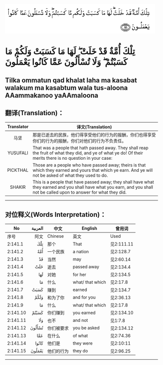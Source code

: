![002:141](images/002_141.gif)

#   تِلْكَ أُمَّةٌ قَدْ خَلَتْ ۖ لَهَا مَا كَسَبَتْ وَلَكُمْ مَا كَسَبْتُمْ ۖ وَلَا تُسْأَلُونَ عَمَّا كَانُوا يَعْمَلُونَ 

## Tilka ommatun qad khalat laha ma kasabat walakum ma kasabtum wala tus-aloona AAammakanoo yaAAmaloona

## 翻译(Translation)：

| Translator | 译文(Translation)                                            |
|:----------:| ------------------------------------------------------------ |
| 马坚       | 那是已逝去的民族，他们得享受他们的行为的报酬，你们也得享受你们的行为的报酬，你们对他们的行为不负责任。 |
| YUSUFALI   | That was a people that hath passed away. They shall reap the fruit of what they did, and ye of what ye do! Of their merits there is no question in your case: |
| PICKTHAL   | Those are a people who have passed away; theirs is that which they earned and yours that which ye earn. And ye will not be asked of what they used to do. |
| SHAKIR     | This is a people that have passed away; they shall have what they earned and you shall have what you earn, and you shall not be called upon to answer for what they did. |

---

## 对位释义(Words Interpretation)：

| No       | العربية | 中文       | English          | 曾用词     |
| -------- | ------: | ---------- | ---------------- | ---------- |
| 序号     |    阿文 | Chinese    | 英文             | Used       |
| 2:141.1  |     تِلْكَ | 那个       | That             | 见2:111.11 |
| 2:141.2  |     أُمَّةٌ | 一个民族   | a nation         | 见2:128.7  |
| 2:141.3  |      قَدْ | 当然       | may              | 见2:60.14  |
| 2:141.4  |     خَلَتْ | 逝去       | passed away      | 见2:134.4  |
| 2:141.5  |     لَهَا | 对她       | for her          | 见2:134.5  |
| 2:141.6  |      مَا | 什么       | what/ that which | 见2:17.8   |
| 2:141.7  |    كَسَبَتْ | 赚到       | earned           | 见2:134.7  |
| 2:141.8  |    وَلَكُمْ | 和为了你   | and for you      | 见2:36.13  |
| 2:141.9  |      مَا | 什么       | what/ that which | 见2:17.8   |
| 2:141.10 |   كَسَبْتُمْ | 你们赚到   | you earned       | 见2:134.10 |
| 2:141.11 |     وَلَا | 也不       | and not          | 见1:7.8    |
| 2:141.12 |  تُسْأَلُونَ | 你们被要求 | you be asked     | 见2:134.12 |
| 2:141.13 |     عَمَّا | 在什么     | of what          | 见2:74.36  |
| 2:141.14 |   كَانُوا | 他们是     | they were        | 见2:10:11  |
| 2:141.15 |  يَعْمَلُونَ | 他们的行为 | they do          | 见2:96.25  |

---
